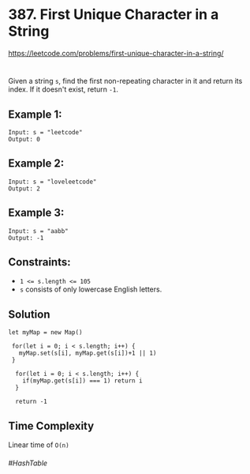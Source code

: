 # 387. First Unique Character in a String
https://leetcode.com/problems/first-unique-character-in-a-string/
#
Given a string `s`, find the first non-repeating character in it and return its index. If it doesn't exist, return `-1`.

## Example 1:
````
Input: s = "leetcode"
Output: 0
````
## Example 2:
````
Input: s = "loveleetcode"
Output: 2
````
## Example 3:
````
Input: s = "aabb"
Output: -1
```` 

## Constraints:
- `1 <= s.length <= 105`
- `s` consists of only lowercase English letters.

## Solution
````
let myMap = new Map()
 
 for(let i = 0; i < s.length; i++) {
   myMap.set(s[i], myMap.get(s[i])+1 || 1)
 }
  
  for(let i = 0; i < s.length; i++) {
    if(myMap.get(s[i]) === 1) return i
  }
  
  return -1
````

## Time Complexity
Linear time of `O(n)`

###### #HashTable
